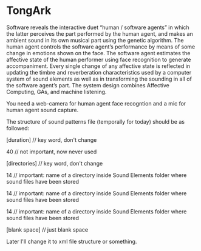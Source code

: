 # TongArk
Software reveals the interactive duet “human / software agents” in which the latter perceives the part performed by the human agent, and makes an ambient sound in its own musical part using the genetic algorithm. 
The human agent controls the software agent’s performance by means of some change in emotions shown on the face. The software agent estimates the affective state of the human performer using face recognition to generate accompaniment. Every single change of any affective state is reflected in updating the timbre and reverberation characteristics used by a computer system of sound elements as well as in transforming the sounding in all of the software agent’s part. 
The system design combines Affective Computing, GAs, and machine listening. 

You need a web-camera for human agent face recogntion and a mic for human agent sound capture.




The structure of sound patterns file (temporally for today) should be as followed:



[duration]      // key word, don't change


40              // not important, now never used


[directories]   // key word, don't change


14           	// important: name of a directory inside Sound Elements folder where sound files have been stored


14            	// important: name of a directory inside Sound Elements folder where sound files have been stored


14              // important: name of a directory inside Sound Elements folder where sound files have been stored


[blank space]   // just blank space


Later I'll change it to xml file structure or something.

